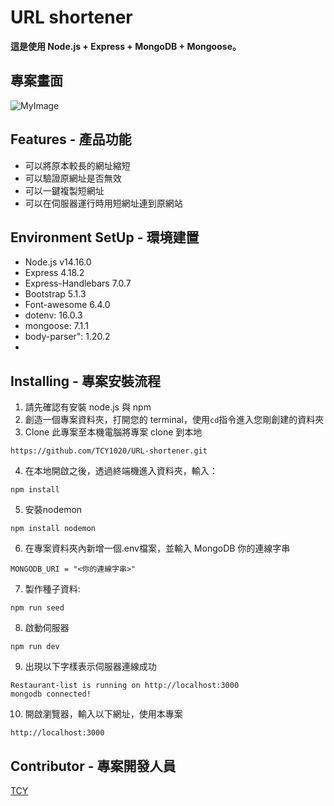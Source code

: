 # URL shortener 
**這是使用 Node.js + Express + MongoDB + Mongoose。**
## 專案畫面
![MyImage]([https://github.com/TCY1020/AC-progect-Restaurant-list/blob/main/public/img/%E9%A4%90%E5%BB%B3%E9%A6%96%E9%A0%81%E6%8E%92%E5%BA%8F%E5%8A%9F%E8%83%BD.png?raw=true](https://github.com/TCY1020/URL-shortener/blob/main/public/img/%E5%B0%81%E9%9D%A2.png?raw=true))
## Features - 產品功能
+ 可以將原本較長的網址縮短
+ 可以驗證原網址是否無效
+ 可以一鍵複製短網址
+ 可以在伺服器運行時用短網址連到原網站

## Environment SetUp - 環境建置
+ Node.js v14.16.0
+ Express 4.18.2
+ Express-Handlebars 7.0.7
+ Bootstrap 5.1.3
+ Font-awesome 6.4.0
+ dotenv: 16.0.3
+ mongoose: 7.1.1
+ body-parser": 1.20.2
+ 
## Installing - 專案安裝流程
1. 請先確認有安裝 node.js 與 npm
2. 創造一個專案資料夾，打開您的 terminal，使用`cd`指令進入您剛創建的資料夾
3. Clone 此專案至本機電腦將專案 clone 到本地
```
https://github.com/TCY1020/URL-shortener.git
```
4. 在本地開啟之後，透過終端機進入資料夾，輸入：
```
npm install
```
5. 安裝nodemon
```
npm install nodemon
```
6. 在專案資料夾內新增一個.env檔案，並輸入 MongoDB 你的連線字串
```
MONGODB_URI = "<你的連線字串>"
```
7. 製作種子資料:
```
npm run seed
```
8. 啟動伺服器
```
npm run dev 
```
9. 出現以下字樣表示伺服器連線成功
```
Restaurant-list is running on http://localhost:3000
mongodb connected!
```
10. 開啟瀏覽器，輸入以下網址，使用本專案
```
http://localhost:3000 
```
## Contributor - 專案開發人員
[TCY](http://dev.nodeca.com)
